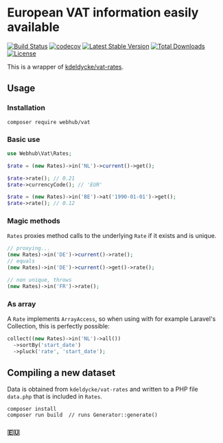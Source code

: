 European VAT information easily available
=====

[![Build Status](https://travis-ci.org/webhub-oss/php-vat-rates.svg?branch=master)](https://travis-ci.org/webhub-oss/php-vat-rates)
[![codecov](https://codecov.io/gh/webhub-oss/php-vat-rates/branch/master/graph/badge.svg)](https://codecov.io/gh/webhub-oss/php-vat-rates)
[![Latest Stable Version](https://poser.pugx.org/webhub/vat/v/stable)](https://packagist.org/packages/webhub/vat)
[![Total Downloads](https://poser.pugx.org/webhub/vat/downloads)](https://packagist.org/packages/webhub/vat)
[![License](https://poser.pugx.org/webhub/vat/license)](https://packagist.org/packages/webhub/vat)
 
This is a wrapper of [kdeldycke/vat-rates](https://github.com/kdeldycke/vat-rates).

Usage
---

### Installation

    composer require webhub/vat

### Basic use

```php
use Webhub\Vat\Rates;

$rate = (new Rates)->in('NL')->current()->get();

$rate->rate(); // 0.21
$rate->currencyCode(); // 'EUR'

$rate = (new Rates)->in('BE')->at('1990-01-01')->get();
$rate->rate(); // 0.12
```

### Magic methods

`Rates` proxies method calls to the underlying `Rate` if it exists and is unique. 

```php
// proxying...
(new Rates)->in('DE')->current()->rate();
// equals
(new Rates)->in('DE')->current()->get()->rate();

// non unique, throws
(new Rates)->in('FR')->rate();
```

### As array

A `Rate` implements `ArrayAccess`, so when using with for example Laravel's Collection, this is perfectly possible:

```php
collect((new Rates)->in('NL')->all())
  ->sortBy('start_date')
  ->pluck('rate', 'start_date');
```

Compiling a new dataset
---

Data is obtained from `kdeldycke/vat-rates` and written to a PHP file `data.php` that is included in `Rates`.

    composer install
    composer run build  // runs Generator::generate()
    
    
### 🇪🇺